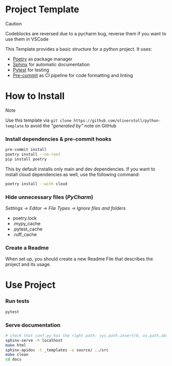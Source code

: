 # Project Template
> [!Caution]
> Codeblocks are reversed due to a pycharm bug, reverse them if you want to use them in VSCode

This Template provides a basic structure for a python project.
It uses:
- [Poetry](https://python-poetry.org/) as package manager
- [Sphinx](https://www.sphinx-doc.org/en/master/) for automatic documentation
- [Pytest](https://docs.pytest.org/en/stable/) for testing
- [Pre-commit](https://pre-commit.com/) as CI pipeline for code formatting and linting


# How to Install
> [!NOTE]
> Use this template via `git clone https://github.com/oliverstoll/python-template` to avoid the *"generated by"* note on GitHub 

### Install dependencies & pre-commit hooks 
```bash
pre-commit install
poetry install --no-root
pip install poetry
```

This by default installs only main and dev dependencies. If you want to install cloud dependencies as well, use the following command:

```bash
poetry install --with cloud
```

### Hide unnecessary files (*PyCharm*)
*Settings -> Editor -> File Types -> Ignore files and folders*
- poetry.lock
- .mypy_cache
- .pytest_cache
- .ruff_cache

### Create a Readme
When set up, you should create a new Readme File that describes the project and its usage.


# Use Project


### Run tests
```bash
pytest
```

### Serve documentation
```bash
# check that conf.py has the right path: sys.path.insert(0, os.path.abspath(".."))
sphinx-serve -h localhost
make html
sphinx-apidoc -t _templates -o source/ ../src
make clean
cd docs
```
